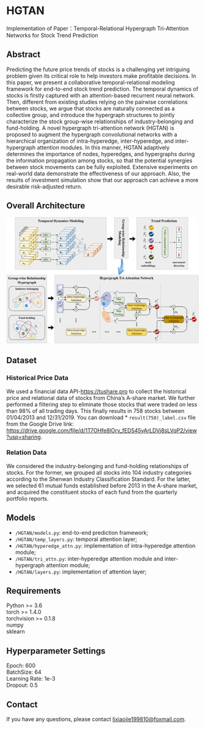 # HGTAN

Implementation of Paper：Temporal-Relational Hypergraph Tri-Attention Networks for Stock Trend Prediction

## Abstract
Predicting the future price trends of stocks is a challenging yet intriguing problem given its critical role to help investors make profitable decisions. In this paper, we present a collaborative temporal-relational modeling framework for end-to-end stock trend prediction. The temporal dynamics of stocks is firstly captured with an attention-based recurrent neural network. Then, different from existing studies relying on the pairwise correlations between stocks, we argue that stocks are naturally connected as a collective group, and introduce the hypergraph structures to jointly characterize the stock group-wise relationships of industry-belonging and fund-holding. A novel hypergraph tri-attention network (HGTAN) is proposed to augment the hypergraph convolutional networks with a hierarchical organization of intra-hyperedge, inter-hyperedge, and inter-hypergraph attention modules. In this manner, HGTAN adaptively determines the importance of nodes, hyperedges, and hypergraphs during the information propagation among stocks, so that the potential synergies between stock movements can be fully exploited. Extensive experiments on real-world data demonstrate the effectiveness of our approach. Also, the results of investment simulation show that our approach can achieve a more desirable risk-adjusted return.

## Overall Architecture

![Image text](https://github.com/lixiaojieff/HGTAN/blob/main/framework.png)

## Dataset

### Historical Price Data
We used a financial data API-https://tushare.pro to collect the historical price and relational data of stocks from China’s A-share market. We further performed a filtering step to eliminate those stocks that were traded on less than 98% of all trading days. This finally results in 758 stocks between 01/04/2013 and 12/31/2019.  You can download   * `result(758)_label.csv` file from the Google Drive link: https://drive.google.com/file/d/1T7OHfe8lOrv_fED545yArLDVj8sLVqP2/view?usp=sharing.

### Relation Data
We considered the industry-belonging and fund-holding relationships of stocks. For the former, we grouped all stocks into 104 industry categories according to the Shenwan Industry Classification Standard. For the latter, we selected 61 mutual funds established before 2013 in the A-share market, and acquired the constituent stocks of each fund from the quarterly portfolio reports.  

## Models

  * `/HGTAN/models.py`: end-to-end prediction framework;
  * `/HGTAN/temp_layers.py`: temporal attention layer;   
  * `/HGTAN/hyperedge_attn.py`: implementation of intra-hyperedge attention module;   
  * `/HGTAN/tri_attn.py`: inter-hyperedge attention module and inter-hypergraph attention module;   
  * `/HGTAN/layers.py`: implementation of attention layer;   


## Requirements

Python >= 3.6  
torch >= 1.4.0  
torchvision >= 0.1.8  
numpy  
sklearn  
  
## Hyperparameter Settings

Epoch: 600  
BatchSize: 64  
Learning Rate: 1e-3  
Dropout: 0.5
  
 ## Contact
 
If you have any questions, please contact lixiaojie199810@foxmail.com.
